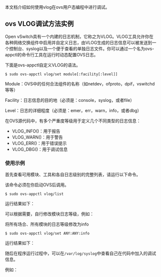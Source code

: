 本文档介绍如何使用vlog在ovs用户态编程中进行调试。

## ovs VLOG调试方法实例

Open vSwitch具有一个内建的日志机制，它称之为VLOG。VLOG工具允许你在各种网络交换组件中启用并自定义日志，由VLOG生成的日志信息可以被发送到一个控制台、syslog以及一个便于查看的单独日志文件。你可以通过一个名为ovs-appctl的命令行工具在运行时动态配置OVS日志。

下面是ovs-appctl自定义VLOG的语法。
```
$ sudo ovs-appctl vlog/set module[:facility[:level]]
```

Module：OVS中的任何合法组件的名称（如netdev，ofproto，dpif，vswitchd等等）

Facility：日志信息的目的地（必须是：console，syslog，或者file）

Level：日志的详细程度（必须是：emer，err，warn，info，或者dbg）

在OVS源代码中，有多个严重度等级用于定义几个不同类型的日志信息：  
- VLOG_INFO()：用于报告
- VLOG_WARN()：用于警告
- VLOG_ERR()：用于错误提示
- VLOG_DBG()：用于调试信息

### 使用示例

首先查看可用模块、工具和各自日志级别的完整列表，请运行以下命令。 

该命令必须在你启动OVS后调用。
```
$ sudo ovs-appctl vlog/list
```

运行结果如下：  


可以根据需要，自行修改模块日志等级，例如：

将所有场合、所有模块的日志等级修改为info
```
$ sudo ovs-appctl vlog/set ANY:ANY:info
```

运行结果如下：

随后在程序运行过程中，可以在`/var/log/syslog`中查看自己在代码中加入的调试信息。

例如：


